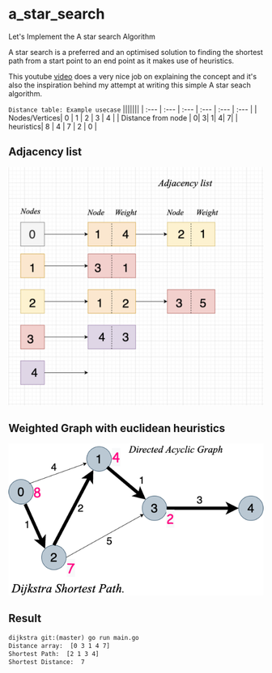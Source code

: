 # a_star_search

Let's Implement the A star search Algorithm

A star search is a preferred and an optimised solution to finding the shortest path from a start point to an end point as it makes use of heuristics.

This youtube [video]( <https://www.youtube.com/watch?v=ySN5Wnu88nE>) does a very nice job on explaining the concept and it's also the inspiration behind my attempt at writing this simple A star seach algorithm.

`Distance table: Example usecase`
|||||||
| :--- | :--- | :--- | :--- | :--- | :--- |
| Nodes/Vertices| 0 | 1 | 2 | 3 | 4 |
| Distance from node | 0| 3| 1| 4| 7|
| heuristics| 8 | 4 | 7 | 2 | 0 |

## Adjacency list

![Adjacency List](images/adjList_dsp.png)

## Weighted Graph with euclidean heuristics

![Directed Acyclic Graph](images/dag_dsp_astar.png)

## Result

```shell
dijkstra git:(master) go run main.go
Distance array:  [0 3 1 4 7]
Shortest Path:  [2 1 3 4]
Shortest Distance:  7
```
